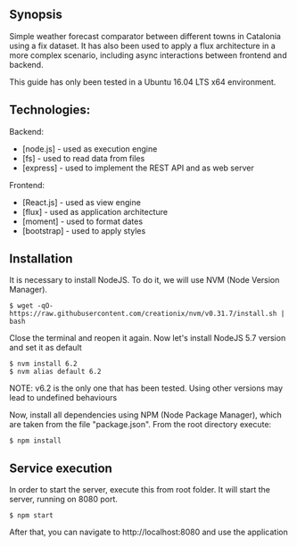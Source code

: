 ## Synopsis

Simple weather forecast comparator between different towns in Catalonia using a fix dataset. It has also been used to apply a flux architecture in a more complex scenario, including async interactions between frontend and backend.

This guide has only been tested in a Ubuntu 16.04 LTS x64 environment.

## Technologies:
  
Backend:
  * [node.js] - used as execution engine
  * [fs] - used to read data from files
  * [express] - used to implement the REST API and as web server

Frontend:
  * [React.js] - used as view engine
  * [flux] - used as application architecture
  * [moment] - used to format dates
  * [bootstrap] - used to apply styles

## Installation

It is necessary to install NodeJS. To do it, we will use NVM (Node Version Manager).

    $ wget -qO- https://raw.githubusercontent.com/creationix/nvm/v0.31.7/install.sh | bash

Close the terminal and reopen it again. Now let's install NodeJS 5.7 version and set it as default
    
    $ nvm install 6.2
    $ nvm alias default 6.2

NOTE: v6.2 is the only one that has been tested. Using other versions may lead to undefined behaviours

Now, install all dependencies using NPM (Node Package Manager), which are taken from the file "package.json". From the root directory execute:

    $ npm install

## Service execution

In order to start the server, execute this from root folder. It will start the server, running on 8080 port.

    $ npm start

After that, you can navigate to http://localhost:8080 and use the application